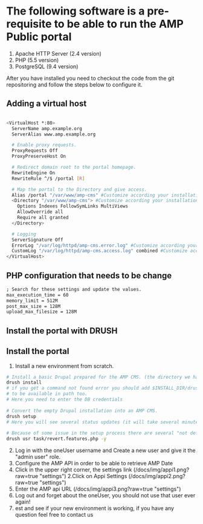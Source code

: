 # The following software is a pre-requisite to be able to run the AMP Public portal

1. Apache HTTP Server (2.4 version)
2. PHP (5.5 version)
3. PostgreSQL (9.4 version)

After you have installed you need to checkout the code from the git repositoring and follow the steps below to configure it.


## Adding a virtual host 
```bash

<VirtualHost *:80>
  ServerName amp.example.org
  ServerAlias www.amp.example.org

  # Enable proxy requests.
  ProxyRequests Off
  ProxyPreserveHost On

  # Redirect domain root to the portal homepage.
  RewriteEngine On
  RewriteRule ^/$ /portal [R]

  # Map the portal to the Directory and give access.
  Alias /portal "/var/www/amp-cms" #Customize according your installation
  <Directory "/var/www/amp-cms"> #Customize according your installation
    Options Indexes FollowSymLinks MultiViews
    AllowOverride all
    Require all granted
  </Directory>

  # Logging
  ServerSignature Off
  ErrorLog "/var/log/httpd/amp-cms.error.log" #Customize according your installation
  CustomLog "/var/log/httpd/amp-cms.access.log" combined #Customize according your installation
</VirtualHost>
```

## PHP configuration that needs to be change
```bash
; Search for these settings and update the values.
max_execution_time = 60
memory_limit = 512M
post_max_size = 128M
upload_max_filesize = 128M
```

## Install the portal with DRUSH

## Install the portal
1. Install a new environment from scratch.

```bash
# Install a basic Drupal prepared for the AMP CMS. (the directory we have cloned out from git)
drush install 
# if you get a command not found error you should add $INSTALL_DIR/drush/drush to the system path. Also notice that PHP has
# to be available in path too.
# Here you need to enter the DB credentials
  
# Convert the empty Drupal installation into an AMP CMS.
drush setup
# Here you will see several status updates (it will take several minutes) and then the CMS has finished installing.
  
# Because of some issue in the setup process there are several "not defined" warnings but you can fix them by running:
drush usr task/revert.features.php -y
```

2. Log in with the oneUser username and Create a new user and give it the "admin user" role.
4. Configure the AMP API in order to be able to retrieve AMP Date
  1. Click in the upper right corner, the settings link 
  (/docs/img/appi1.png?raw=true "settings")
  2.Click on Appi Settings
  (/docs/img/appi2.png?raw=true "settings")
  3. Enter the AMP api URL
  (/docs/img/appi3.png?raw=true "settings")
5. Log out and forget about the oneUser, you should not use that user ever again!
6. est and see if your new environment is working, if you have any question feel free to contact us
